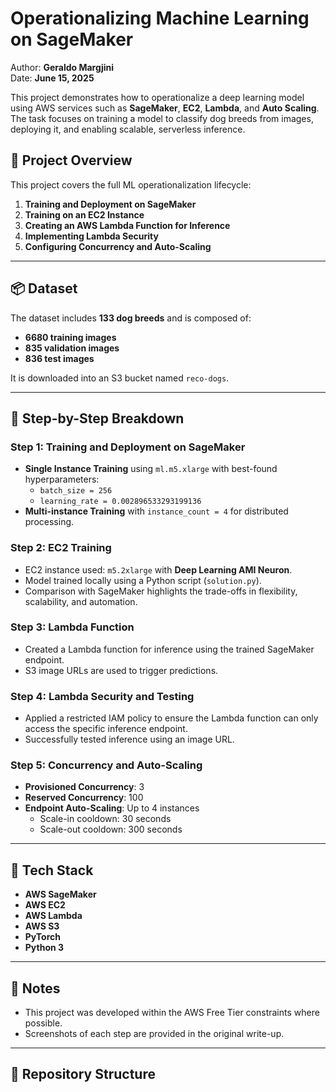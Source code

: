 # Operationalizing Machine Learning on SageMaker

Author: **Geraldo Margjini**  
Date: **June 15, 2025**

This project demonstrates how to operationalize a deep learning model using AWS services such as **SageMaker**, **EC2**, **Lambda**, and **Auto Scaling**. The task focuses on training a model to classify dog breeds from images, deploying it, and enabling scalable, serverless inference.

## 🚀 Project Overview

This project covers the full ML operationalization lifecycle:

1. **Training and Deployment on SageMaker**
2. **Training on an EC2 Instance**
3. **Creating an AWS Lambda Function for Inference**
4. **Implementing Lambda Security**
5. **Configuring Concurrency and Auto-Scaling**

---

## 📦 Dataset

The dataset includes **133 dog breeds** and is composed of:

- **6680 training images**
- **835 validation images**
- **836 test images**

It is downloaded into an S3 bucket named `reco-dogs`.

---

## 📍 Step-by-Step Breakdown

### Step 1: Training and Deployment on SageMaker

- **Single Instance Training** using `ml.m5.xlarge` with best-found hyperparameters:
  - `batch_size = 256`
  - `learning_rate = 0.002896533293199136`
- **Multi-instance Training** with `instance_count = 4` for distributed processing.

### Step 2: EC2 Training

- EC2 instance used: `m5.2xlarge` with **Deep Learning AMI Neuron**.
- Model trained locally using a Python script (`solution.py`).
- Comparison with SageMaker highlights the trade-offs in flexibility, scalability, and automation.

### Step 3: Lambda Function

- Created a Lambda function for inference using the trained SageMaker endpoint.
- S3 image URLs are used to trigger predictions.

### Step 4: Lambda Security and Testing

- Applied a restricted IAM policy to ensure the Lambda function can only access the specific inference endpoint.
- Successfully tested inference using an image URL.

### Step 5: Concurrency and Auto-Scaling

- **Provisioned Concurrency**: 3
- **Reserved Concurrency**: 100
- **Endpoint Auto-Scaling**: Up to 4 instances
  - Scale-in cooldown: 30 seconds
  - Scale-out cooldown: 300 seconds

---

## 🧪 Tech Stack

- **AWS SageMaker**
- **AWS EC2**
- **AWS Lambda**
- **AWS S3**
- **PyTorch**
- **Python 3**

---

## 📝 Notes

- This project was developed within the AWS Free Tier constraints where possible.
- Screenshots of each step are provided in the original write-up.

---

## 📂 Repository Structure

